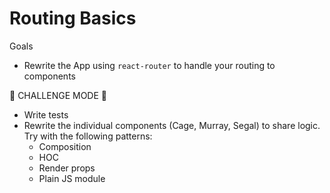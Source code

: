 # Routing Basics

Goals

- Rewrite the App using `react-router` to handle your routing to components

🤯 CHALLENGE MODE 🏅

- Write tests
- Rewrite the individual components (Cage, Murray, Segal) to share logic. Try with the following patterns:
  - Composition
  - HOC
  - Render props
  - Plain JS module
